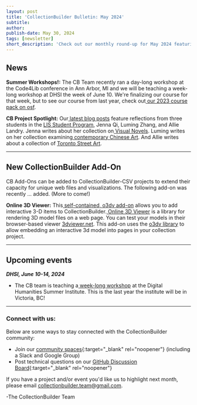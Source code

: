 ```yaml
---
layout: post
title: 'CollectionBuilder Bulletin: May 2024'
subtitle:
author: 
publish-date: May 30, 2024
tags: [newsletter]
short_description: 'Check out our monthly round-up for May 2024 featuring CollectionBuilder news and updates, upcoming events, and more.'
---
```


## News

**Summer Workshops!:** The CB Team recently ran a day-long workshop at the Code4Lib conference in Ann Arbor, MI and we will be teaching a week-long workshop at DHSI the week of June 10. We're finalizing our course for that week, but to see our course from last year, check out[ our 2023 course pack on osf](https://osf.io/cd2h9).

**CB Project Spotlight:** Our[ latest blog posts](https://collectionbuilder.github.io/blog/) feature reflections from three students in the [LIS Student Program](https://collectionbuilder.github.io/community/student-incentives.html), Jenna Qi, Luming Zhang, and Allie Landry. Jenna writes about her collection on[ Visual Novels](https://jennaqi2001.github.io/visual-novel-history/). Luming writes on her collection examining[ contemporary Chinese Art](https://collectionbuilder-lis.github.io/reimagining-archive/). And Allie writes about a collection of [Toronto Street Art](https://collectionbuilder-lis.github.io/toronto-street-art/).

<hr>


## New CollectionBuilder Add-On

CB Add-Ons can be added to CollectionBuilder-CSV projects to extend their capacity for unique web files and visualizations. The following add-on was recently ... added. (More to come!)

**Online 3D Viewer:** This[ self-contained, o3dv add-on](https://github.com/CollectionBuilder/o3dv_cb-add-on) allows you to add interactive 3-D items to CollectionBuilder.[ Online 3D Viewer](https://github.com/kovacsv/Online3DViewer) is a library for rendering 3D model files on a web page. You can test your models in their browser-based viewer [3dviewer.net](https://3dviewer.net/). This add-on uses the [o3dv library](https://kovacsv.github.io/Online3DViewer/index.html) to allow embedding an interactive 3d model into pages in your collection project. 

<hr>


## Upcoming events

**_DHSI, June 10-14, 2024_**

* The CB team is teaching a[ week-long workshop](https://dhsi.org/on-campus-courses2024/) at the Digital Humanities Summer Institute. This is the last year the institute will be in Victoria, BC!

<hr>

### Connect with us:

Below are some ways to stay connected with the CollectionBuilder community:

- Join our [community spaces](https://collectionbuilder.github.io/community/spaces/){:target="_blank" rel="noopener"} (including a Slack and Google Group)
- Post technical questions on our [GitHub Discussion Board](https://github.com/orgs/CollectionBuilder/discussions){:target="_blank" rel="noopener"}

If you have a project and/or event you'd like us to highlight next month, please email [collectionbuilder.team@gmail.com](mailto:collectionbuilder.team@gmail.com). 

-The CollectionBuilder Team